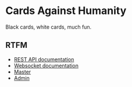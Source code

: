 # Cards Against Humanity

Black cards, white cards, much fun.

## RTFM

- [REST API documentation](./docs/rest.md)
- [Websocket documentation](./docs/websocket.md)
- [Master](./docs/master.md)
- [Admin](./docs/admin.md)
